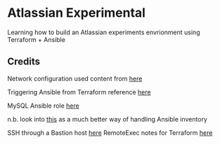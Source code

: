 # Atlassian Experimental 
Learning how to build an Atlassian experiments envrionment using Terraform + Ansible

## Credits
Network configuration used content from [here](https://nickcharlton.net/posts/terraform-aws-vpc.html)

Triggering Ansible from Terraform reference [here](https://www.trainingdevops.com/training-material/ansible-workshop/using-ansible-with-terrafoam)

MySQL Ansible role [here](https://github.com/geerlingguy/ansible-role-mysql)

n.b. look into [this](https://github.com/mantl/terraform.py) as a much better way of handling Ansible inventory

SSH through a Bastion host [here](http://blog.scottlowe.org/2015/12/24/running-ansible-through-ssh-bastion-host/)
RemoteExec notes for Terraform [here](https://stackoverflow.com/questions/37847273/how-to-run-sudo-commands-in-terraform)
